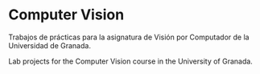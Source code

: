 # Computer Vision
Trabajos de prácticas para la asignatura de Visión por Computador de la Universidad de Granada.

Lab projects for the Computer Vision course in the University of Granada.
